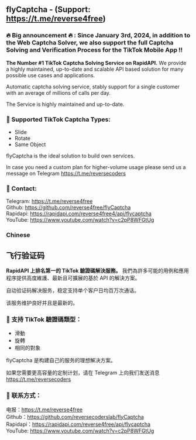 ## flyCaptcha - (Support: https://t.me/reverse4free)

### 🔥 Big announcement 🔥 : Since January 3rd, 2024, in addition to the Web Captcha Solver, we also support the full Captcha Solving and Verification Process for the TikTok Mobile App ‼️

**The Number #1 TikTok Captcha Solving Service on RapidAPI.** We provide a highly maintained, up-to-date and scalable API based solution for many possible use cases and applications.

Automatic captcha solving service, stably support for a single customer with an average of millions of calls per day.

The Service is highly maintained and up-to-date.

### 🔭 Supported TikTok Captcha Types:

- Slide
- Rotate
- Same Object

flyCaptcha is the ideal solution to build own services.

In case you need a custom plan for higher-volume usage please send us a message on Telegram https://t.me/reversecoders

### 💬 Contact:

Telegram: https://t.me/reverse4free <br>
Github: https://github.com/reverse4free/flyCaptcha <br>
Rapidapi: https://rapidapi.com/reverse4free4/api/flycaptcha <br>
YouTube: https://www.youtube.com/watch?v=c2pP8WFGtUg <br>

### Chinese

## 飞行验证码

**RapidAPI 上排名第一的 TikTok 驗證碼解決服務。** 我們為許多可能的用例和應用程序提供高度維護、最新且可擴展的基於 API 的解決方案。

自动验证码解决服务，稳定支持单个客户日均百万次通话。

该服务维护良好并且是最新的。

### 🔭 支持 TikTok 驗證碼類型：

- 滑動
- 旋轉
- 相同的對象

flyCaptcha 是构建自己的服务的理想解决方案。

如果您需要更高容量的定制计划，请在 Telegram 上向我们发送消息 https://t.me/reversecoders

### 💬 联系方式：

电报：https://t.me/reverse4free <br>
Github：https://github.com/reversecoderslab/flyCaptcha <br>
Rapidapi：https://rapidapi.com/reverse4free/api/flycaptcha <br>
YouTube: https://www.youtube.com/watch?v=c2pP8WFGtUg <br>
